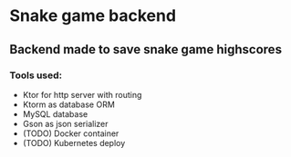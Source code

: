# Snake game backend
## Backend made to save snake game highscores

### Tools used:
- Ktor for http server with routing
- Ktorm as database ORM
- MySQL database
- Gson as json serializer
- (TODO) Docker container
- (TODO) Kubernetes deploy
